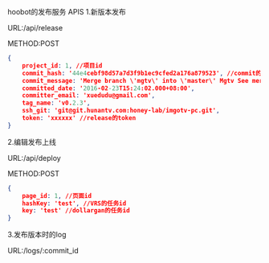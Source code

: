 hoobot的发布服务
APIS
1.新版本发布

URL:/api/release

METHOD:POST
```json
{
	project_id: 1, //项目id
	commit_hash: '44e4cebf98d57a7d3f9b1ec9cfed2a176a879523', //commit的hash
	commit_message: 'Merge branch \'mgtv\' into \'master\' Mgtv See merge request !143',
	committed_date: '2016-02-23T15:24:02.000+08:00',
	committer_email: 'xuedudu@gmail.com',
	tag_name: 'v0.2.3', 
	ssh_git: 'git@git.hunantv.com:honey-lab/imgotv-pc.git', 
	token: 'xxxxxx' //release的token
}

```
2.编辑发布上线

URL:/api/deploy

METHOD:POST
```json
{
	page_id: 1, //页面id
	hashKey: 'test', //VRS的任务id
	key: 'test' //dollargan的任务id
}

```


3.发布版本时的log

URL:/logs/:commit_id